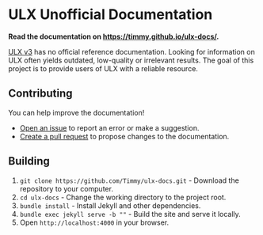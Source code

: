 # ULX Unofficial Documentation

**Read the documentation on https://timmy.github.io/ulx-docs/.**

[ULX v3](https://github.com/teamulysses/ulx) has no official reference documentation. Looking for information on ULX often yields outdated, low-quality or irrelevant results. The goal of this project is to provide users of ULX with a reliable resource.

## Contributing

You can help improve the documentation!

- [Open an issue](https://github.com/Timmy/ulx-docs/issues/new) to report an error or make a suggestion.
- [Create a pull request](https://github.com/Timmy/ulx-docs/issues/new) to propose changes to the documentation.

## Building

1. `git clone https://github.com/Timmy/ulx-docs.git` - Download the repository to your computer.
1. `cd ulx-docs` - Change the working directory to the project root.
1. `bundle install` - Install Jekyll and other dependencies.
1. `bundle exec jekyll serve -b ""` - Build the site and serve it locally.
1. Open `http://localhost:4000` in your browser.
